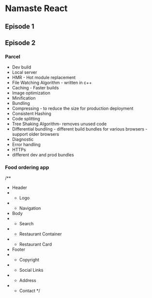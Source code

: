 # Namaste React

## Episode 1

## Episode 2

### Parcel

- Dev build
- Local server
- HMR - Hot module replacement
- File Watching Algorithm - written in c++
- Caching - Faster builds
- Image optimization
- Minification
- Bundling
- Compressing - to reduce the size for production deployment
- Consistent Hashing
- Code splitting
- Tree Shaking Algorithm- removes unused code
- Differential bundling - different build bundles for various browsers - support older browsers
- Diagnostic
- Error handling
- HTTPs
- different dev and prod bundles

### Food ordering app

/\*\*

- Header
- - Logo
- - Navigation
- Body
- - Search
- - Restaurant Container
- - Restaurant Card
- Footer
- - Copyright
- - Social Links
- - Address
- - Contact
    \*/
